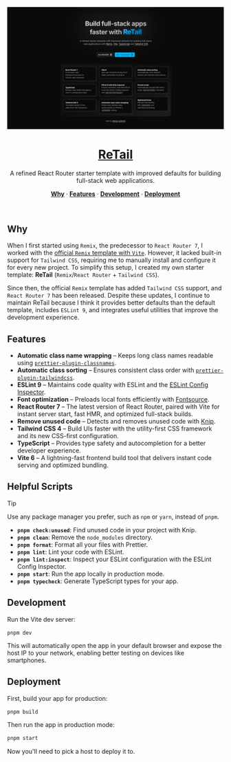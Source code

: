 <a href="https://retail.nikolailehbr.ink/">
  <img alt="ReTail website screenshot" src="./public/assets/screenshot.png">
  <h1 align="center">ReTail</h1>
</a>

<p align="center">
A refined React Router starter template with improved defaults for building full-stack web applications.
</p>

<p align="center">
  <a href="#why"><strong>Why</strong></a> ·
  <a href="#features"><strong>Features</strong></a> ·
  <a href="#development"><strong>Development</strong></a> ·
  <a href="#deployment"><strong>Deployment</strong></a>
</p>
<br/>

## Why

When I first started using `Remix`, the predecessor to `React Router 7`, I worked with the [official `Remix` template with `Vite`](https://github.com/remix-run/remix/tree/main/templates/remix). However, it lacked built-in support for `Tailwind CSS`, requiring me to manually install and configure it for every new project. To simplify this setup, I created my own starter template: **ReTail** (`Remix`/`React Router` + `Tailwind CSS`).

Since then, the official `Remix` template has added `Tailwind CSS` support, and `React Router 7` has been released. Despite these updates, I continue to maintain ReTail because I think it provides better defaults than the default template, includes `ESLint 9`, and integrates useful utilities that improve the development experience.

## Features

- **Automatic class name wrapping** – Keeps long class names readable using [`prettier-plugin-classnames`](https://www.npmjs.com/package/prettier-plugin-classnames).
- **Automatic class sorting** – Ensures consistent class order with [`prettier-plugin-tailwindcss`](https://tailwindcss.com/blog/automatic-class-sorting-with-prettier).
- **ESLint 9** – Maintains code quality with ESLint and the [ESLint Config Inspector](https://eslint.org/blog/2024/04/eslint-config-inspector/).
- **Font optimization** – Preloads local fonts efficiently with [Fontsource](https://fontsource.org/).
- **React Router 7** – The latest version of React Router, paired with Vite for instant server start, fast HMR, and optimized full-stack builds.
- **Remove unused code** – Detects and removes unused code with [Knip](https://www.npmjs.com/package/knip).
- **Tailwind CSS 4** – Build UIs faster with the utility-first CSS framework and its new CSS-first configuration.
- **TypeScript** – Provides type safety and autocompletion for a better developer experience.
- **Vite 6** – A lightning-fast frontend build tool that delivers instant code serving and optimized bundling.

## Helpful Scripts

> [!TIP]
> Use any package manager you prefer, such as `npm` or `yarn`, instead of `pnpm`.

- **`pnpm check:unused`**: Find unused code in your project with Knip.
- **`pnpm clean`**: Remove the `node_modules` directory.
- **`pnpm format`**: Format all your files with Prettier.
- **`pnpm lint`**: Lint your code with ESLint.
- **`pnpm lint:inspect`**: Inspect your ESLint configuration with the ESLint Config Inspector.
- **`pnpm start`**: Run the app locally in production mode.
- **`pnpm typecheck`**: Generate TypeScript types for your app.

## Development

Run the Vite dev server:

```shellscript
pnpm dev
```

This will automatically open the app in your default browser and expose the host IP to your network, enabling better testing on devices like smartphones.

## Deployment

First, build your app for production:

```sh
pnpm build
```

Then run the app in production mode:

```sh
pnpm start
```

Now you'll need to pick a host to deploy it to.
